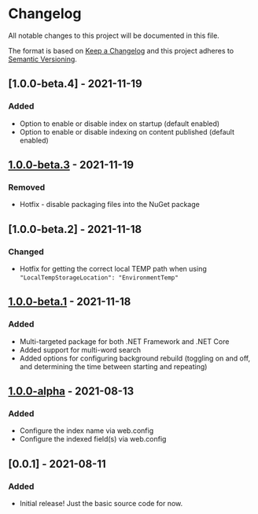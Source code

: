 # Changelog

All notable changes to this project will be documented in this file.

The format is based on [Keep a Changelog](https://keepachangelog.com/) and this project adheres to [Semantic Versioning](https://semver.org/).

## [1.0.0-beta.4] - 2021-11-19
### Added
- Option to enable or disable index on startup (default enabled)
- Option to enable or disable indexing on content published (default enabled)

## [1.0.0-beta.3] - 2021-11-19
### Removed
- Hotfix - disable packaging files into the NuGet package

## [1.0.0-beta.2] - 2021-11-18
### Changed
- Hotfix for getting the correct local TEMP path when using `"LocalTempStorageLocation": "EnvironmentTemp"`

## [1.0.0-beta.1] - 2021-11-18
### Added
- Multi-targeted package for both .NET Framework and .NET Core
- Added support for multi-word search
- Added options for configuring background rebuild (toggling on and off, and determining the time between starting and repeating)

## [1.0.0-alpha] - 2021-08-13
### Added
- Configure the index name via web.config
- Configure the indexed field(s) via web.config

## [0.0.1] - 2021-08-11
### Added
- Initial release! Just the basic source code for now.

[1.0.0-beta.3]: https://github.com/rickbutterfield/Our.Umbraco.SearchSpellCheck/releases/tag/release-1.0.0-beta.3
[1.0.0-beta.1]: https://github.com/rickbutterfield/Our.Umbraco.SearchSpellCheck/releases/tag/release-1.0.0-beta.1
[1.0.0-alpha.2]: https://github.com/rickbutterfield/Our.Umbraco.SearchSpellCheck/releases/tag/release-1.0.0-alpha.2
[1.0.0-alpha]: https://github.com/rickbutterfield/Our.Umbraco.SearchSpellCheck/releases/tag/release-1.0.0-alpha
